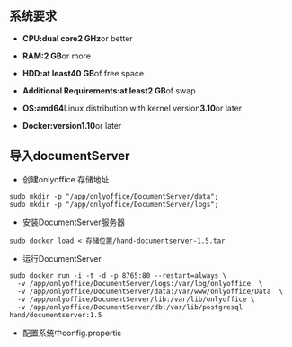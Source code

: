 ## 系统要求

* **CPU:**dual core**2 GHz**or better

* **RAM:2 GB**or more

* **HDD:**at least**40 GB**of free space

* **Additional Requirements:**at least**2 GB**of swap

* **OS:amd64**Linux distribution with kernel version**3.10**or later

* **Docker:**version**1.10**or later

## 导入documentServer

* 创建onlyoffice 存储地址

```
sudo mkdir -p "/app/onlyoffice/DocumentServer/data";
sudo mkdir -p "/app/onlyoffice/DocumentServer/logs";
```

* 安装DocumentServer服务器

```
sudo docker load < 存储位置/hand-documentserver-1.5.tar
```

* 运行DocumentServer

```
sudo docker run -i -t -d -p 8765:80 --restart=always \
  -v /app/onlyoffice/DocumentServer/logs:/var/log/onlyoffice  \
  -v /app/onlyoffice/DocumentServer/data:/var/www/onlyoffice/Data  \
  -v /app/onlyoffice/DocumentServer/lib:/var/lib/onlyoffice \
  -v /app/onlyoffice/DocumentServer/db:/var/lib/postgresql  hand/documentserver:1.5
```

* 配置系统中config.propertis



